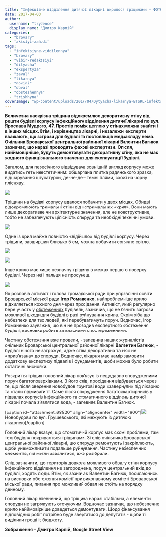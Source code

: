 ```yaml
---
title: "Інфекційне відділення дитячої лікарні вкрилося тріщинами – ФОТО"
date: 2017-04-03
author: 
  username: "trydence"
  display_name: "Дмитро Карпій"
categories: 
  - "brovary"
  - "aktsiyi-zahodi"
tags: 
  - "infektsiyne-viddilennya"
  - "brovary"
  - "vibir-redaktsiyi"
  - "dityacha"
  - "ekspertyza"
  - "zaval"
  - "likarnya"
  - "novini"
  - "obval"
  - "obstezhennya"
  - "trishhyna"
coverImage: "wp-content/uploads/2017/04/Dytyacha-likarnya-BTSRL-infektsijne-trishhyna_00010.jpg"
---
```


**Величезна наскрізна тріщина відокремлює декоративну стіну від решти будівлі корпусу інфекційного відділення дитячої лікарні по вул. Ярослава Мудрого, 47. Простір поміж цеглою у стінах можна знайти і в інших місцях. Втім, і керівництво лікарні, і незалежні експерти вважають, що загрози для будівлі та постояльців медзакладу нема. Очільник Броварської центральної районної лікарні Валентин Багнюк зазначає, що наразі проводять фахові експертизи. Опісля, найймовірніше, будуть демонтовувати декоративну стіну, яка не має жодного функціонального значення для експлуатації будівлі.**

Загалом, для пересічного відвідувача зовнішній вигляд корпусу може видатись геть неестетичним: обшарпана плитка радянського зразка, відшарування штукатурки, де-не-де – темні плями, схожі на чорну плісняву.

[![](https://mpz.brovary.org/wp-content/uploads/2017/04/Dytyacha-likarnya-BTSRL-infektsijne-trishhyna_00001.jpg)](https://mpz.brovary.org/wp-content/uploads/2017/04/Dytyacha-likarnya-BTSRL-infektsijne-trishhyna_00001.jpg)

Тріщини на будівлі корпусу вдалося побачити у двох місцях. Обидві відокремлюють тримальні стіни від нетримальних «крил». Вони мають лише декоративне чи архітектурне значення, але не конструктивне, тобто не забезпечують цілісність споруди та необхідні технічні умови.

[![](https://mpz.brovary.org/wp-content/uploads/2017/04/Dytyacha-likarnya-BTSRL-infektsijne-trishhyna_00006.jpg)](https://mpz.brovary.org/wp-content/uploads/2017/04/Dytyacha-likarnya-BTSRL-infektsijne-trishhyna_00006.jpg)

Одне із крил майже повністю «відійшло» від будівлі корпусу. Через тріщини, завширшки близько 5 см, можна побачити сонячне світло.

[![](https://mpz.brovary.org/wp-content/uploads/2017/04/Dytyacha-likarnya-BTSRL-infektsijne-trishhyna_00008.jpg)](https://mpz.brovary.org/wp-content/uploads/2017/04/Dytyacha-likarnya-BTSRL-infektsijne-trishhyna_00008.jpg)

[![](https://mpz.brovary.org/wp-content/uploads/2017/04/Dytyacha-likarnya-BTSRL-infektsijne-trishhyna_00004.jpg)](https://mpz.brovary.org/wp-content/uploads/2017/04/Dytyacha-likarnya-BTSRL-infektsijne-trishhyna_00004.jpg)

Інше крило має лише незначну тріщину в межах першого поверху будівлі. Через неї і пальця не просунеш.

[![](https://mpz.brovary.org/wp-content/uploads/2017/04/Dytyacha-likarnya-BTSRL-infektsijne-trishhyna_00011.jpg)](https://mpz.brovary.org/wp-content/uploads/2017/04/Dytyacha-likarnya-BTSRL-infektsijne-trishhyna_00011.jpg)

Як розповів активіст і голова громадської ради при управлінні освіти Броварської міської ради **Ігор Романенко**, найпроблемніше крило відхиляється кожного дня через просідання. Активіст, який регулярно бере участь у [обстеженнях](https://mpz.brovary.org/aktyvisty-pereviryly-shho-potribno-remontuvaty-u-brovarskyh-shkolah-ta-sadochkah/) будівель, зазначив, що не бачить загрози можливої шкоди для будівлі в разі руйнування крила. Окрім хіба що небезпеки для тих людей, які перебуватимуть поруч. Водночас, Ігор Романенко зауважив, що він не проводив експертного обстеження будівлі, висновки робить за власними спостереженнями.

Частину обстеження вже провели, - запевнив наших журналістів очільник Броварської центральної районної лікарні **Валентин Багнюк**, - будівлі нічого не загрожує, адже стіна декоративна та ніяк не «прив’язана» до споруди. Водночас, лікарня має намір замовити додаткову експертизу підвалів і фундаментів, щоби можна було робити остаточні висновки.

Розкриття тріщин головний лікар пов’язує із нещодавно спорудженими поруч багатоповерхівками. З його слів, просідання відбувається через те, що після зведення новобудов ґрунтові води «завернули» під лікарню та стали підмивати її. Саме після спорудження багатоквартирників у підвалах корпусів інфекційного та стоматичного відділень дитячої лікарні почала з’являтися вода, - запевняє Валентин Багнюк.

\[caption id="attachment\_68520" align="aligncenter" width="600"\][![](https://mpz.brovary.org/wp-content/uploads/2017/04/Screenshot_33.png)](https://mpz.brovary.org/wp-content/uploads/2017/04/Screenshot_33.png) Новобудови по вул. Грушевського, які межують із дитячою лікарнею\[/caption\]

Головний лікар вказує, що стоматичий корпус має схожі проблеми, там теж будівля покривається тріщинами. Зі слів очільника Броварської центральної районної лікарні, цю споруду ремонтують і закріплюють, щоби унеможливити подальше руйнування. Частину небезпечних елементів, які могли завалитися, вже розібрали.

Слід зазначити, що територія довкола можливого обвалу стіни корпусу інфекційного відділення не загороджена, поруч центральний вхід до будівлі, ходять люди. Втім, як зазначає Валентин Багнюк, посилаючись на висновки обстеження комісії при виконавчому комітеті Броварської міської ради, питання про можливий обвал не стоїть на порядку денному.

Головний лікар впевнений, що тріщина наразі стабільна, а елементи споруди не загрожують оточуючим. Водночас зазначає, що небезпечне крило найймовірніше доведеться демонтувати. Щодо фінансування відповідних робіт потрібно буде звертатися до депутатів - щоби ті виділили гроші із бюджету.

**Зображення – Дмитро Карпій, Google Street View**
